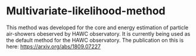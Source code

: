 # Multivariate-likelihood-method
This method was developed for the core and energy estimation of particle air-showers obeserved by HAWC observatory. It is currently being used as the default method for the HAWC observatory. The publication on this is here: https://arxiv.org/abs/1809.07227

